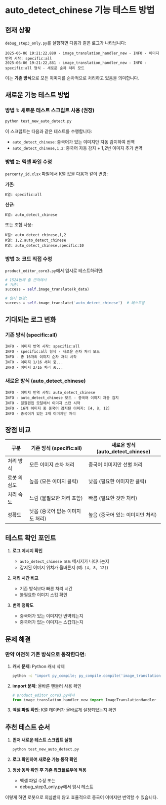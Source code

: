 # auto_detect_chinese 기능 테스트 방법

## 현재 상황

`debug_step3_only.py`를 실행하면 다음과 같은 로그가 나타납니다:

```
2025-06-06 19:21:22,880 - image_translation_handler_new - INFO - 이미지 번역 시작: specific:all
2025-06-06 19:21:22,881 - image_translation_handler_new - INFO - specific:all 형식 - 새로운 순차 처리 모드
```

이는 **기존 방식**으로 모든 이미지를 순차적으로 처리하고 있음을 의미합니다.

## 새로운 기능 테스트 방법

### 방법 1: 새로운 테스트 스크립트 사용 (권장)

```bash
python test_new_auto_detect.py
```

이 스크립트는 다음과 같은 테스트를 수행합니다:
- `auto_detect_chinese`: 중국어가 있는 이미지만 자동 감지하여 번역
- `auto_detect_chinese,1,2`: 중국어 자동 감지 + 1,2번 이미지 추가 번역

### 방법 2: 엑셀 파일 수정

`percenty_id.xlsx` 파일에서 K열 값을 다음과 같이 변경:

**기존:**
```
K열: specific:all
```

**신규:**
```
K열: auto_detect_chinese
```

또는 조합 사용:
```
K열: auto_detect_chinese,1,2
K열: 1,2,auto_detect_chinese
K열: auto_detect_chinese,specific:10
```

### 방법 3: 코드 직접 수정

`product_editor_core3.py`에서 임시로 테스트하려면:

```python
# 1524번째 줄 근처에서
# 기존:
success = self.image_translate(k_data)

# 임시 변경:
success = self.image_translate('auto_detect_chinese')  # 테스트용
```

## 기대되는 로그 변화

### 기존 방식 (specific:all)
```
INFO - 이미지 번역 시작: specific:all
INFO - specific:all 형식 - 새로운 순차 처리 모드
INFO - 총 16개의 이미지 순차 처리 시작
INFO - 이미지 1/16 처리 중...
INFO - 이미지 2/16 처리 중...
```

### 새로운 방식 (auto_detect_chinese)
```
INFO - 이미지 번역 시작: auto_detect_chinese
INFO - auto_detect_chinese 모드 - 중국어 이미지 자동 감지
INFO - 일괄편집 모달에서 이미지 스캔 시작
INFO - 16개 이미지 중 중국어 감지된 이미지: [4, 8, 12]
INFO - 중국어가 있는 3개 이미지만 처리
```

## 장점 비교

| 구분 | 기존 방식 (specific:all) | 새로운 방식 (auto_detect_chinese) |
|------|-------------------------|----------------------------------|
| 처리 방식 | 모든 이미지 순차 처리 | 중국어 이미지만 선별 처리 |
| 로봇 의심도 | 높음 (모든 이미지 클릭) | 낮음 (필요한 이미지만 클릭) |
| 처리 속도 | 느림 (불필요한 처리 포함) | 빠름 (필요한 것만 처리) |
| 정확도 | 낮음 (중국어 없는 이미지도 처리) | 높음 (중국어 있는 이미지만 처리) |

## 테스트 확인 포인트

1. **로그 메시지 확인**
   - `auto_detect_chinese 모드` 메시지가 나타나는지
   - 감지된 이미지 위치가 올바른지 (예: `[4, 8, 12]`)

2. **처리 시간 비교**
   - 기존 방식보다 빠른 처리 시간
   - 불필요한 이미지 스킵 확인

3. **번역 정확도**
   - 중국어가 있는 이미지만 번역되는지
   - 중국어가 없는 이미지는 스킵되는지

## 문제 해결

### 만약 여전히 기존 방식으로 동작한다면:

1. **캐시 문제**: Python 캐시 삭제
   ```bash
   python -c "import py_compile; py_compile.compile('image_translation_handler_new.py', doraise=True)"
   ```

2. **import 문제**: 올바른 핸들러 사용 확인
   ```python
   # product_editor_core3.py에서
   from image_translation_handler_new import ImageTranslationHandler  # 새 버전
   ```

3. **엑셀 파일 확인**: K열 데이터가 올바르게 설정되었는지 확인

## 추천 테스트 순서

1. **먼저 새로운 테스트 스크립트 실행**
   ```bash
   python test_new_auto_detect.py
   ```

2. **로그 확인하여 새로운 기능 동작 확인**

3. **정상 동작 확인 후 기존 워크플로우에 적용**
   - 엑셀 파일 수정 또는
   - debug_step3_only.py에서 임시 테스트

이렇게 하면 로봇으로 의심받지 않고 효율적으로 중국어 이미지만 번역할 수 있습니다.